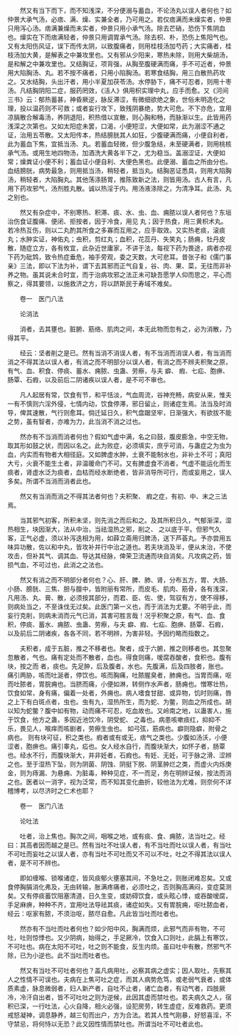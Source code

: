 <!-- { "loadSidebar": true } -->
　　然又有当下而下，而不知浅深，不分便溺与蓄血，不论汤丸以误人者何也？如仲景大承气汤，必痞、满、燥、实兼全者，乃可用之。若仅痞满而未燥实者，仲景只用泻心汤。痞满兼燥而未实者，仲景只用小承气汤。除去芒硝，恐伤下焦阴血也。燥实在下而痞满轻者，仲景只用调胃承气汤。除去枳、朴，恐伤上焦阳气也。又有太阳伤风证，误下而传太阴，以致腹痛者，则用桂枝汤加芍药；大实痛者，桂枝汤加大黄，是解表之中兼攻里也。又有邪从少阳来，寒热未除，则用大柴胡汤，是和解之中兼攻里也。又结胸证，项背强，从胸至腹硬满而痛，手不可近者，仲景用大陷胸汤、丸。若不按不痛者，只用小陷胸汤。若寒食结胸，用三白散热药攻之。又水结胸，头出汗者，用小半夏加茯苓汤。水停胁下，痛不可忍者，则用十枣汤。凡结胸阴阳二症，服药罔效，《活人》俱用枳实理中丸，应手而愈。又《河间三书》云：郁热蓄甚，神昏厥逆，脉反滞涩，有微细欲绝之象，世俗未明造化之理，投以温药则不可救；或者妄行攻下，致残阴暴绝，势大可危。不下亦危，宜用凉膈散合解毒汤，养阴退阳，积热借以宣散，则心胸和畅，而脉渐以生。此皆用药浅深之次第也。又如太阳症未罢，口渴，小便短涩，大便如常，此为溺涩不通之证，治用五苓散。又太阳传本，热结膀胱其人如狂，少腹硬满而痛，小便自利者，此为蓄血下焦，宜抵当汤、丸。若蓄血轻微，但少腹急结，未至硬满者，则用桃核承气汤。或用生地四物汤，加酒洗大黄各半下之，尤为稳当。盖溺涩证，大便如常；燥粪证小便不利；蓄血证小便自利、大便色黑也。此便溺、蓄血之所由分也。血结膀胱，病势最急，则用抵当汤，稍轻者，抵当丸。结胸恶证悉具，则用大陷胸汤，稍轻者，大陷胸丸。其他荡涤肠胃，推陈致新之法，则皆用汤。古人有言，凡用下药攻邪气，汤剂胜丸散。诚以热淫于内。用汤液涤除之，为清净耳。此汤、丸之别也。

　　然又有杂症中，不别寒热、积滞、痰、水、虫、血、痈脓以误人者何也？东垣治伤食证腹痛、便闭、拒按者，因于冷食，用见 丸；因于热食，用三黄枳术丸。若冷热互伤，则以二丸酌其所食之多寡而互用之，应手取效。又实热老痰，滚痰丸；水肿实证，神佑丸；虫积，剪红丸；血积，花蕊丹、失笑丸；肠痈，牡丹皮散，随症立方，各有攸宜，此杂近世庸家，不讲于法，每视下药为畏途，病者亦视下药为砒鸩，致令热症垂危，袖手旁观，委之天数，大可悲耳。昔张子和《儒门事亲》三法，即以下法为补，谓下去其邪而正气自复，谷、肉、果、菜，无往而非补养之物。虽其说未合时宜，而于治病攻邪之法正未可缺吾愿学人仰而思之，平心而察之，得其要领，以施救济之方，将以跻斯民于寿域不难矣。

　　卷一　医门八法

　　论消法

　　消者，去其壅也。脏腑、筋络、肌肉之间，本无此物而忽有之，必为消散，乃得其平。

　　经云：坚者削之是已。然有当消不消误人者，有不当消而消误人者，有当消而消之不得其法以误人者，有消之而不明部分以误人者，有消之而不辨夫积聚之原，有气、血、积食、停痰、蓄水、痈脓、虫蛊、劳瘵，与夫 癖、 瘕、七疝、胞痹、肠覃、石瘕，以及前后二阴诸疾以误人者，是不可不审也。

　　凡人起居有常，饮食有节，和平恬淡，气血周流，谷神充畅，病安从来，惟夫一有不慎则六淫外侵，七情内动，饮食停滞，邪日留止，则诸症生焉。法当及时消导，俾其速散，气行则愈耳。倘迁延日久，积气盘踞坚牢，日渐强大，有欲拔不能之势，虽有智者，亦难为力，此当消不消之过也。

　　然亦有不当消而消者何也？假如气虚中满，名之曰鼓，腹皮膨急，中空无物，取其形如鼓之状，而因以名之。此为败症，必须填实，庶乎可消，与蛊症之为虫为血，内实而有物者大相径庭。又如脾虚水肿，土衰不能制水也，非补土不可；真阳大亏，火衰不能生土者，非温暖命门不可。又有脾虚食不消者，气虚不能运化而生痰者，肾虚水泛为痰者，血枯而经水断绝者，皆非消导所可行，而或妄用之，误人多矣。所谓不当消而消者此也。

　　然又有当消而消之不得其法者何也？夫积聚、 瘕之症，有初、中、末之三法焉。

　　当其邪气初客，所积未坚，则先消之而后和之。及其所积日久，气郁渐深，湿热相生，块因渐大，法从中治，当祛湿热之邪，削之、 之以底于平。但邪气久客，正气必虚，须以补泻迭相为用，如薛立斋用归脾汤，送下芦荟丸。予亦尝用五味异功散，佐以和中丸，皆攻补并行中治之道也。若夫块消及半，便从末治，不使攻击，但补其气、调其血、导达其经脉，俾荣卫流通而块自消矣。凡攻病之药，皆损气血，不可过也，此消之之法也。

　　然又有消之而不明部分者何也？心、肝、脾、肺、肾，分布五方，胃、大肠、小肠、膀胱、三焦、胆与膻中，皆附丽有常所，而皮毛、肌肉、筋骨，各有浅深，凡用汤、丸、膏、散，必须按其部分，而君、臣、佐、使，驾驭有方，使不得移，则病处当之，不至诛伐无过矣。此医门第一义也，而于消法为尤要。不明乎此，而妄行克削，则病未消而元气已消，其害可胜言哉！况乎积聚之原，有气、血、食积，停痰、蓄水、痈脓、虫蛊、劳瘵，与夫 癖、瘕、七疝、胞痹、肠覃、石瘕，以及前后二阴诸疾，各各不同，若不明辨，为害非轻。予因约略而指数之。

　　夫积者，成于五脏，推之不移者也。聚者，成于六腑，推之则移者也。其忽聚忽散者，气也。痛有定处而不散者，血也。得食则痛，嗳腐吞酸者，食积也。腹有块，按之而 者，痰也。先足肿，后及腹者，水也。先腹满，后及四肢者，胀也。痛引两胁，咳而吐涎者，停饮也。咳而胸痛，吐脓腥臭者，肺痈也。当胃而痛，呕而吐脓者，胃脘痈也。当脐而痛，小便如淋，转侧作水声者，肠痈也。憎寒壮热，饮食如常，身有痛，偏着一处者，外痈也。病人嗜食甘甜、或异物，饥时则痛，唇之上下有白斑点者，虫也。虫有九，湿热所生，而为蛇、为鳖，则血之所成也。胡以知为蛇鳖？腹中如有物，动而痛不可忍，吃血故也。又岭南之地，以蛊害人，施于饮食，他方之蛊，多因近池饮冷，阴受蛇、 之毒也。病患咳嗽痰红，抑抑不乐，畏见人，喉痒而咳剧者，劳瘵生虫也。 如弓弦，筋病也。癖则隐癖，附骨之病也。 则有块可征，积之类也。瘕者或有或无，痞气之类也。少腹如汤沃，小便涩者，胞痹也。痛引睾丸，疝也。女人经水自行，而腹块渐大，如怀子者，肠覃也。经水不行，而腹块渐大，并非妊者，石瘕也。有妊、无妊，可于脉之滑、涩辨之也。至于湿热下坠，则为阴菌、阴蚀、阴挺下脱、阴茎肿烂之类，而虚火内烁庚金，则为痔漏、为悬痈、为脏毒，种种见症，不一而足，务在明辨证候，按法而消之也。医者以一消字，视为泛常，而不知其变化曲折，较他法为尤难，则奈何不详稽博考，以尽济时之仁术也耶？

　　卷一　医门八法

　　论吐法

　　吐者，治上焦也。胸次之间，咽喉之地，或有痰、食、痈脓，法当吐之。经曰：其高者因而越之是已。然有当吐不吐误人者，有不当吐而吐以误人者，有当吐不可吐而妄吐之以误人者，亦有当吐不可吐而又不可以不吐，吐之不得其法以误人者，是不可不辨也。

　　即如缠喉、锁喉诸症，皆风痰郁火壅塞其间，不急吐之，则胀闭难忍矣。又或食停胸膈消化弗及，无由转输，胀满疼痛者，必须吐之，否则胸高满闷，变症莫测矣。又有停痰蓄饮阻塞清道，日久生变，或妨碍饮食，或头眩心悸，或吞酸嗳腐，手足麻痹，种种不齐，宜用吐法导祛其痰，诸症如失。又有胃脘痈，呕吐脓血者，经云：呕家有脓，不须治呕，脓尽自愈。凡此皆当吐而吐者也。

　　然亦有不当吐而吐者何也？如少阳中风，胸满而烦，此邪气而非有物，不可吐，吐则惊悸也。又少阴病，始得之，手足厥冷，饮食入口则吐，此膈上有寒饮，不可吐也。病在太阳不可吐，吐之则不能食，反生内烦。虽曰吐中有散，然邪气不除，已为小逆也。此不当吐而吐者也。

　　然又有当吐不可吐者何也？盖凡病用吐，必察其病之虚实；因人取吐，先察其人之性情不可误也。夫病在上焦可吐之症，而其人病势危笃，或老弱气衰者，或体质素虚，脉息微弱者，妇人新产者，自吐不止者，诸亡血者，有动气者，四肢厥冷，冷汗自出者，皆不可吐吐之则为逆候，此因其虚而禁吐也。若夫病久之人，宿积已深，一行吐法，心火自降，相火必强，设犯房劳，转生虚症，反难救药。更须戒怒凝神，调息静养，越三旬而出户，方为合法。若其人性气刚暴，好怒喜淫，不守禁忌，将何恃以无恐？此又因性情而禁吐也。所谓当吐不可吐者此也。

